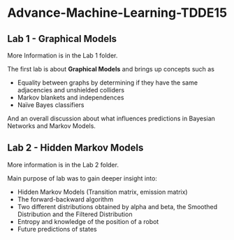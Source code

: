 
# Advance-Machine-Learning-TDDE15





## Lab 1 - Graphical Models

More Information is in the Lab 1 folder. 

The first lab is about **Graphical Models** and brings up concepts such as

- Equality between graphs by determining if they have the same adjacencies and unshielded colliders
- Markov blankets and independences
- Naïve Bayes classifiers 

And an overall discussion about what influences predictions in Bayesian Networks and Markov Models.

## Lab 2 - Hidden Markov Models

More information is in the Lab 2 folder.

Main purpose of lab was to gain deeper insight into: 

- Hidden Markov Models (Transition matrix, emission matrix)
- The forward-backward algorithm
- Two different distributions obtained by alpha and beta, the Smoothed Distribution and the Filtered Distribution
- Entropy and knowledge of the position of a robot
- Future predictions of states 

